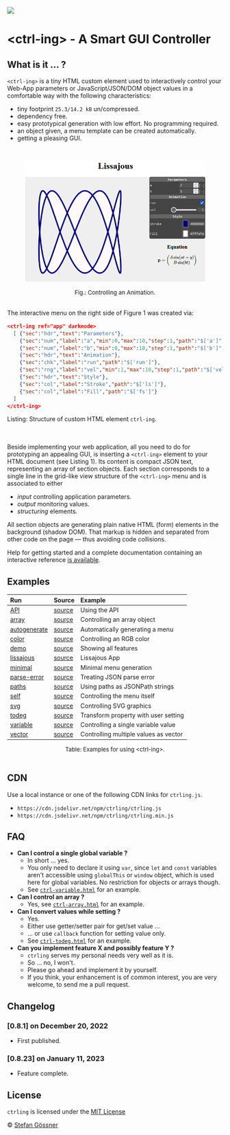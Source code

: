 [![](https://data.jsdelivr.com/v1/package/npm/ctrling/badge)](https://www.jsdelivr.com/package/npm/ctrling)
# &lt;ctrl-ing&gt; - A Smart GUI Controller

## What is it ... ?

`<ctrl-ing>` is a tiny HTML custom element used to interactively control your Web-App parameters or JavaScript/JSON/DOM object values in a comfortable way with the following characteristics:

* tiny footprint `25.3/14.2 kB` un/compressed.
* dependency free.
* easy prototypical generation with low effort. No programming required.
* an object given, a menu template can be created automatically.
* getting a pleasing GUI.

<br>

<figure style="text-align:center"> 
   <img src="./docs/img/lissajous.gif">
</figure>  
<figcaption style="font-size:0.95em;text-align:center">Fig.: Controlling an Animation.</figcaption><br>

The interactive menu on the right side of Figure 1 was created via:

```json
<ctrl-ing ref="app" darkmode>
  [ {"sec":"hdr","text":"Parameters"},
    {"sec":"num","label":"a","min":0,"max":10,"step":1,"path":"$['a']","unit":"[-]"},
    {"sec":"num","label":"b","min":0,"max":10,"step":1,"path":"$['b']","unit":"[-]"},
    {"sec":"hdr","text":"Animation"},
    {"sec":"chk","label":"run","path":"$['run']"},
    {"sec":"rng","label":"vel","min":1,"max":10,"step":1,"path":"$['vel']"},
    {"sec":"hdr","text":"Style"},
    {"sec":"col","label":"Stroke","path":"$['ls']"},
    {"sec":"col","label":"Fill","path":"$['fs']"}
  ]
</ctrl-ing>
```
<figcaption>Listing: Structure of custom HTML element <code>ctrl-ing</code>.</figcaption><br><br>

Beside implementing your web application, all you need to do for prototyping an appealing GUI, is inserting a `<ctrl-ing>` element to your HTML document (see Listing 1). Its content is compact JSON text, representing an array of section objects. Each section corresponds to a single line in the grid-like view structure of the `<ctrl-ing>` menu and is associated to either

* *input* controlling application parameters.
* *output* monitoring values.
* *structuring* elements.

All section objects are generating plain native HTML (form) elements in the background (shadow DOM). That markup is hidden and separated from other code on the page &mdash; thus avoiding code collisions.

Help for getting started and a complete documentation containing an interactive reference [is available](https://goessner.github.io/ctrling/).

## Examples

| Run | Source | Example |
|:--|:--|:--|
|[API](https://goessner.github.io/ctrling/examples/ctrl-api.html) | [source](https://github.com/goessner/ctrling/blob/master/docs/examples/ctrl-api.html) | Using the API |
|[array](https://goessner.github.io/ctrling/examples/ctrl-array.html) | [source](https://github.com/goessner/ctrling/blob/master/docs/examples/ctrl-array.html) | Controlling an array object |
|[autogenerate](https://goessner.github.io/ctrling/examples/ctrl-autogenerate.html) | [source](https://github.com/goessner/ctrling/blob/master/docs/examples/ctrl-autogenerate.html) | Automatically generating a menu |
|[color](https://goessner.github.io/ctrling/examples/ctrl-color.html) | [source](https://github.com/goessner/ctrling/blob/master/docs/examples/ctrl-color.html) | Controlling an RGB color |
|[demo](https://goessner.github.io/ctrling/examples/ctrl-demo.html) | [source](https://github.com/goessner/ctrling/blob/master/docs/examples/ctrl-demo.html) | Showing all features |
|[lissajous](https://goessner.github.io/ctrling/examples/ctrl-lissajous.html) | [source](https://github.com/goessner/ctrling/blob/master/docs/examples/ctrl-lissajous.html) | Lissajous App |
|[minimal](https://goessner.github.io/ctrling/examples/ctrl-minimal.html) | [source](https://github.com/goessner/ctrling/blob/master/docs/examples/ctrl-minimal.html) | Minimal menu generation |
|[parse-error](https://goessner.github.io/ctrling/examples/ctrl-parse-error.html) | [source](https://github.com/goessner/ctrling/blob/master/docs/examples/ctrl-parse-error.html) | Treating JSON parse error |
|[paths](https://goessner.github.io/ctrling/examples/ctrl-paths.html) | [source](https://github.com/goessner/ctrling/blob/master/docs/examples/ctrl-paths.html) | Using paths as JSONPath strings |
|[self](https://goessner.github.io/ctrling/examples/ctrl-self.html) | [source](https://github.com/goessner/ctrling/blob/master/docs/examples/ctrl-self.html) | Controlling the menu itself |
|[svg](https://goessner.github.io/ctrling/examples/ctrl-svg.html) | [source](https://github.com/goessner/ctrling/blob/master/docs/examples/ctrl-svg.html) | Controlling SVG graphics |
|[todeg](https://goessner.github.io/ctrling/examples/ctrl-todeg.html) | [source](https://github.com/goessner/ctrling/blob/master/docs/examples/ctrl-todeg.html) | Transform property with user setting |
|[variable](https://goessner.github.io/ctrling/examples/ctrl-variable.html) | [source](https://github.com/goessner/ctrling/blob/master/docs/examples/ctrl-variable.html) | Controlling a single variable value |
|[vector](https://goessner.github.io/ctrling/examples/ctrl-vector.html) | [source](https://github.com/goessner/ctrling/blob/master/docs/examples/ctrl-vector.html) | Controlling multiple values as vector |
<figcaption style="font-size:0.95em;text-align:center">Table: Examples for using &lt;ctrl-ing&gt;.</figcaption><br>

## CDN

Use a local instance or one of the following CDN links for `ctrling.js`.
* `https://cdn.jsdelivr.net/npm/ctrling/ctrling.js`
* `https://cdn.jsdelivr.net/npm/ctrling/ctrling.min.js`

## FAQ

* __Can I control a single global variable ?__
  * In short ... yes.
  * You only need to declare it using `var`, since `let` and `const` variables aren't accessible using `globalThis` or `window` object, which is used here for global variables. No restriction for objects or arrays though.
  * See [`ctrl-variable.html`](https://github.com/goessner/ctrling/blob/master/docs/examples/ctrl-variable.html) for an example.
* __Can I control an array ?__
  * Yes, see [`ctrl-array.html`](https://github.com/goessner/ctrling/blob/master/docs/examples/ctrl-array.html) for an example.
* __Can I convert values while setting ?__
  * Yes.
  * Either use getter/setter pair for get/set value ...
  * ... or use `callback` function for setting value only.
  * See [`ctrl-todeg.html`](https://github.com/goessner/ctrling/blob/master/docs/examples/ctrl-todeg.html) for an example.
* __Can you implement feature X and possibly feature Y ?__
  * `ctrling` serves my personal needs very well as it is.
  * So ... no, I won't.
  * Please go ahead and implement it by yourself.
  * If you think, your enhancement is of common interest, you are very welcome, to send me a pull request.

## Changelog

###  [0.8.1] on December 20, 2022
* First published.
###  [0.8.23] on January 11, 2023
* Feature complete.

## License

`ctrling` is licensed under the [MIT License](http://opensource.org/licenses/MIT)

 © [Stefan Gössner](https://github.com/goessner)
